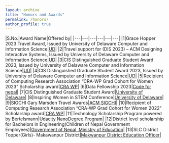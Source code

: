 ```yaml
---
layout: archive
title: "Honors and Awards"
permalink: /honors/
author_profile: true
---
```


|S.No.|Award Name|Offered by|
|---|---|---|---|---|---|
|1|Grace Hopper 2023 Travel Award, Issued by University of Delaware Computer and Information Science|[UD](https://www.cis.udel.edu/)|
|2|Travel support for (DIS 2023) – ACM Designing Interactive Systems, Issued by University of Delaware Computer and Information Science|[UD](https://www.cis.udel.edu/)|
|3|CIS Distinguished Graduate Student Award 2023, Issued by University of Delaware Computer and Information Science|[UD](https://www.cis.udel.edu/)|
|4|CIS Distinguished Graduate Student Award 2023, Issued by University of Delaware Computer and Information Science|[UD](https://www.cis.udel.edu/)|
|5|Recipient of Computing Research Association “CRA-WP Grad Cohort for Women 2023" Scholarship award|[CRA WP](https://cra.org/cra-wp/)|
|6|Data Fellowship 2023|[Code for nepal](https://codefornepal.org/data-fellowship/)|
|7|CIS Distinguished Graduate Student Award|[University of Delaware](https://www.udel.edu/)|
|8|Inspiring Women in STEM Conference|[University of Delaware](https://delawarebio.site-ym.com/)|
|9|SIGCHI Gary Marsden Travel Awards|[ACM SIGCHI](https://www.acm.org/)|
|10|Recipient of Computing Research Association “CRA-WP Grad Cohort for Women 2022" Scholarship award|[CRA WP](https://cra.org/cra-wp/)|
|11|Technology Scholarship Program powered by Bertelsmann|[Udacity NanoDegree Program](https://www.udacity.com/)|
|12|District level scholarship for Bachelors in Engineering(Children of Nepal Government Employees)|[Government of Nepal, Ministry of Education](https://moest.gov.np/)|
|13|SLC District Topper(Girls)- Makawanpur District|[Makwanpur District Education Officer](https://www.moe.gov.np/)|

